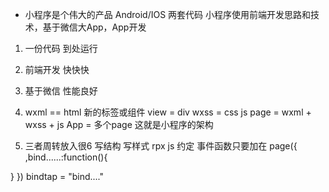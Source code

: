 - 小程序是个伟大的产品
Android/IOS 两套代码
小程序使用前端开发思路和技术，基于微信大App，App开发
1. 一份代码 到处运行
2. 前端开发 快快快
3. 基于微信 性能良好

1. wxml == html
新的标签或组件 view = div
wxss = css
js
page = wxml + wxss + js
App = 多个page
这就是小程序的架构
1. 三者周转放入很6
写结构
写样式 rpx
js 约定 事件函数只要加在
page({
  ,bind......:function(){

  }
})
bindtap = "bind...."